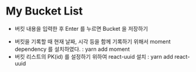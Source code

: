 # My Bucket List

- 버킷 내용을 입력한 후 Enter 를 누르면 Bucket 을 저장하기

* 버킷을 기록할 때 현재 날짜, 시각 등을 함께 기록하기 위해서 moment dependency 를 설치하였다. : yarn add moment
* 버킷 리스트의 PK(id) 를 설정하기 위하여 react-uuid 설치 : yarn add react-uuid
